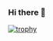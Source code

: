 ### Hi there 👋


[![trophy](https://github-profile-trophy.vercel.app/?username=rippera-ma&theme=onedark)](https://github.com/ryo-ma/github-profile-trophy)

<!--
**rippera/rippera** is a ✨ _special_ ✨ repository because its `README.md` (this file) appears on your GitHub profile.

Here are some ideas to get you started:

- 🔭 I’m currently working on ...
- 🌱 I’m currently learning ...
- 👯 I’m looking to collaborate on ...
- 🤔 I’m looking for help with ...
- 💬 Ask me about ...
- 📫 How to reach me: ...
- 😄 Pronouns: ...
- ⚡ Fun fact: ...
-->
